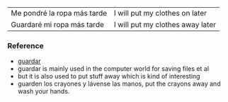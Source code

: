 

| | |
|-|-|
| Me pondré la ropa más tarde | I will put my clothes on later |
| Guardaré mi ropa más tarde | I will put my clothes away later |

### Reference

- [guardar](https://www.spanishdict.com/conjugate/guardar)
- guardar is mainly used in the computer world for saving files et al
- but it is also used to put stuff away which is kind of interesting
- guarden los crayones y lávense las manos, put the crayons away and wash your hands.
